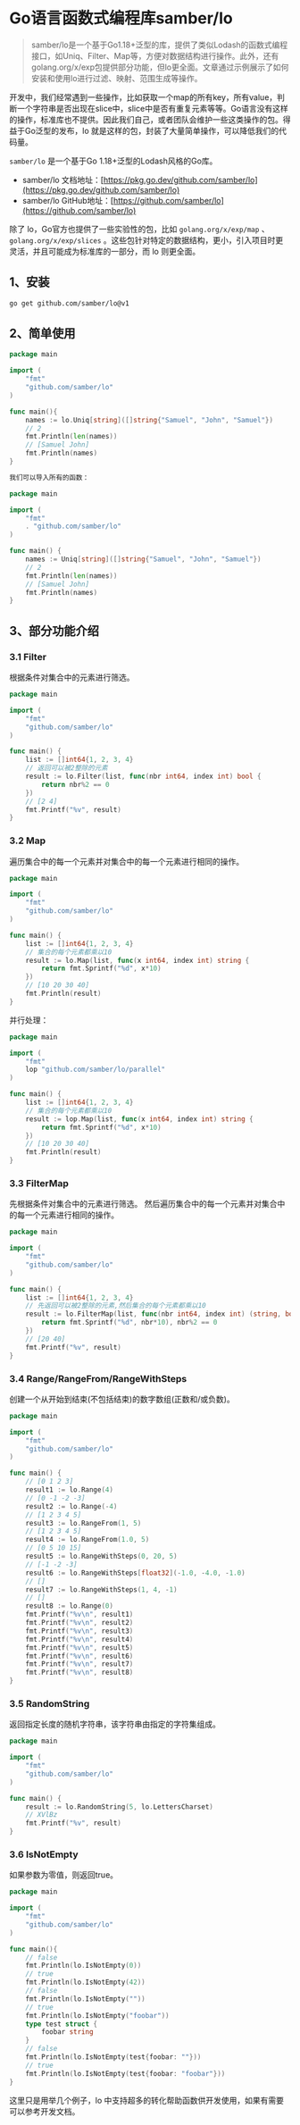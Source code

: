 # Go语言函数式编程库samber/lo

> samber/lo是一个基于Go1.18+泛型的库，提供了类似Lodash的函数式编程接口，如Uniq、Filter、Map等，方便对数据结构进行操作。此外，还有golang.org/x/exp包提供部分功能，但lo更全面。文章通过示例展示了如何安装和使用lo进行过滤、映射、范围生成等操作。


开发中，我们经常遇到一些操作，比如获取一个map的所有key，所有value，判断一个字符串是否出现在slice中，slice中是否有重复元素等等。Go语言没有这样的操作，标准库也不提供。因此我们自己，或者团队会维护一些这类操作的包。得益于Go泛型的发布，lo 就是这样的包，封装了大量简单操作，可以降低我们的代码量。

`samber/lo` 是一个基于Go 1.18+泛型的Lodash风格的Go库。

- samber/lo 文档地址：[https://pkg.go.dev/github.com/samber/lo](https://pkg.go.dev/github.com/samber/lo)
- samber/lo GitHub地址：[https://github.com/samber/lo](https://github.com/samber/lo)

除了 lo，Go官方也提供了一些实验性的包，比如 `golang.org/x/exp/map` 、`golang.org/x/exp/slices` 。这些包针对特定的数据结构，更小，引入项目时更灵活，并且可能成为标准库的一部分，而 lo 则更全面。

## 1、安装

```bash
go get github.com/samber/lo@v1
```
## 2、简单使用

```go
package main

import (
	"fmt"
	"github.com/samber/lo"
)

func main(){
	names := lo.Uniq[string]([]string{"Samuel", "John", "Samuel"})
	// 2
	fmt.Println(len(names))
	// [Samuel John]
	fmt.Println(names)
}

我们可以导入所有的函数：

package main

import (
	"fmt"
	. "github.com/samber/lo"
)

func main() {
	names := Uniq[string]([]string{"Samuel", "John", "Samuel"})
	// 2
	fmt.Println(len(names))
	// [Samuel John]
	fmt.Println(names)
}
```

## 3、部分功能介绍
### 3.1 Filter

根据条件对集合中的元素进行筛选。

```go
package main

import (
	"fmt"
	"github.com/samber/lo"
)

func main() {
	list := []int64{1, 2, 3, 4}
	// 返回可以被2整除的元素
	result := lo.Filter(list, func(nbr int64, index int) bool {
		return nbr%2 == 0
	})
	// [2 4]
	fmt.Printf("%v", result)
}
```

### 3.2 Map

遍历集合中的每一个元素并对集合中的每一个元素进行相同的操作。

```go
package main

import (
	"fmt"
	"github.com/samber/lo"
)

func main() {
	list := []int64{1, 2, 3, 4}
	// 集合的每个元素都乘以10
	result := lo.Map(list, func(x int64, index int) string {
		return fmt.Sprintf("%d", x*10)
	})
	// [10 20 30 40]
	fmt.Println(result)
}
```

并行处理：

```go
package main

import (
	"fmt"
	lop "github.com/samber/lo/parallel"
)

func main() {
	list := []int64{1, 2, 3, 4}
	// 集合的每个元素都乘以10
	result := lop.Map(list, func(x int64, index int) string {
		return fmt.Sprintf("%d", x*10)
	})
	// [10 20 30 40]
	fmt.Println(result)
}
```


### 3.3 FilterMap

先根据条件对集合中的元素进行筛选。
然后遍历集合中的每一个元素并对集合中的每一个元素进行相同的操作。

```go
package main

import (
	"fmt"
	"github.com/samber/lo"
)

func main() {
	list := []int64{1, 2, 3, 4}
	// 先返回可以被2整除的元素,然后集合的每个元素都乘以10
	result := lo.FilterMap(list, func(nbr int64, index int) (string, bool) {
		return fmt.Sprintf("%d", nbr*10), nbr%2 == 0
	})
	// [20 40]
	fmt.Printf("%v", result)
}
```

### 3.4 Range/RangeFrom/RangeWithSteps

创建一个从开始到结束(不包括结束)的数字数组(正数和/或负数)。

```go
package main

import (
	"fmt"
	"github.com/samber/lo"
)

func main() {
	// [0 1 2 3]
	result1 := lo.Range(4)
	// [0 -1 -2 -3]
	result2 := lo.Range(-4)
	// [1 2 3 4 5]
	result3 := lo.RangeFrom(1, 5)
	// [1 2 3 4 5]
	result4 := lo.RangeFrom(1.0, 5)
	// [0 5 10 15]
	result5 := lo.RangeWithSteps(0, 20, 5)
	// [-1 -2 -3]
	result6 := lo.RangeWithSteps[float32](-1.0, -4.0, -1.0)
	// []
	result7 := lo.RangeWithSteps(1, 4, -1)
	// []
	result8 := lo.Range(0)
	fmt.Printf("%v\n", result1)
	fmt.Printf("%v\n", result2)
	fmt.Printf("%v\n", result3)
	fmt.Printf("%v\n", result4)
	fmt.Printf("%v\n", result5)
	fmt.Printf("%v\n", result6)
	fmt.Printf("%v\n", result7)
	fmt.Printf("%v\n", result8)
}
```

### 3.5 RandomString

返回指定长度的随机字符串，该字符串由指定的字符集组成。

```go
package main

import (
	"fmt"
	"github.com/samber/lo"
)

func main() {
	result := lo.RandomString(5, lo.LettersCharset)
	// XVlBz
	fmt.Printf("%v", result)
}
```

### 3.6 IsNotEmpty

如果参数为零值，则返回true。

```go
package main

import (
	"fmt"
	"github.com/samber/lo"
)

func main(){
	// false
	fmt.Println(lo.IsNotEmpty(0))
	// true
	fmt.Println(lo.IsNotEmpty(42))
	// false
	fmt.Println(lo.IsNotEmpty(""))
	// true
	fmt.Println(lo.IsNotEmpty("foobar"))
	type test struct {
		foobar string
	}
	// false
	fmt.Println(lo.IsNotEmpty(test{foobar: ""}))
	// true
	fmt.Println(lo.IsNotEmpty(test{foobar: "foobar"}))
}
```

这里只是用举几个例子，lo 中支持超多的转化帮助函数供开发使用，如果有需要可以参考开发文档。